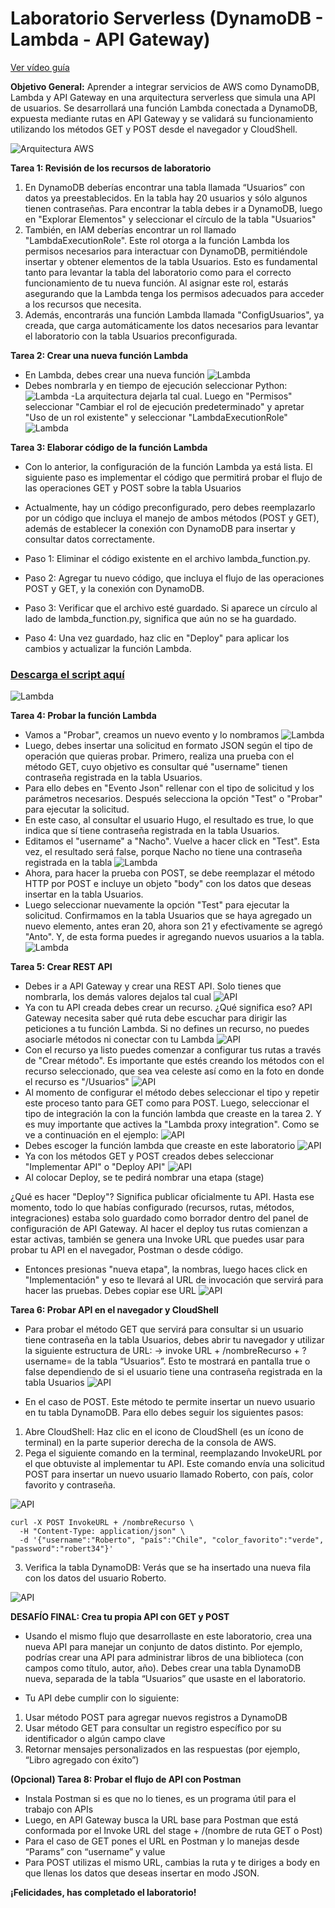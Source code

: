 # Laboratorio Serverless (DynamoDB - Lambda - API Gateway)

[Ver vídeo guía](https://workshopde-videos-lab.s3.us-east-1.amazonaws.com/Lab_Serverless.mp4)

**Objetivo General:** Aprender a integrar servicios de AWS como DynamoDB, Lambda y API Gateway en una arquitectura serverless que simula una API de usuarios. Se desarrollará una función Lambda conectada a DynamoDB, expuesta mediante rutas en API Gateway y se validará su funcionamiento utilizando los métodos GET y POST desde el navegador y CloudShell. 



![Arquitectura AWS](https://raw.githubusercontent.com/iscatalan/arquitecturas/refs/heads/main/arquitectura%20serverless%20(1).png) 



**Tarea 1: Revisión de los recursos de laboratorio**

1. En DynamoDB deberías encontrar una tabla llamada “Usuarios” con datos ya preestablecidos. En la tabla hay 20 usuarios y sólo algunos tienen contraseñas. Para encontrar la tabla debes ir a DynamoDB, luego en "Explorar Elementos" y seleccionar el círculo de la tabla "Usuarios"
2. También, en IAM deberías encontrar un rol llamado "LambdaExecutionRole". Este rol otorga a la función Lambda los permisos necesarios para interactuar con DynamoDB, permitiéndole insertar y obtener elementos de la tabla Usuarios. Esto es fundamental tanto para levantar la tabla del laboratorio como para el correcto funcionamiento de tu nueva función. Al asignar este rol, estarás asegurando que la Lambda tenga los permisos adecuados para acceder a los recursos que necesita. 
3. Además, encontrarás una función Lambda llamada "ConfigUsuarios", ya creada, que carga automáticamente los datos necesarios para levantar el laboratorio con la tabla Usuarios preconfigurada.

**Tarea 2: Crear una nueva función Lambda**

- En Lambda, debes crear una nueva función
![Lambda](https://raw.githubusercontent.com/iscatalan/arquitecturas/refs/heads/main/Captura%20de%20pantalla%202025-07-17%20144737.png)
- Debes nombrarla y en tiempo de ejecución seleccionar Python: 
![Lambda](https://raw.githubusercontent.com/iscatalan/arquitecturas/refs/heads/main/Captura%20de%20pantalla%202025-07-17%20144749.png)
-La arquitectura dejarla tal cual. Luego en "Permisos" seleccionar "Cambiar el rol de ejecución predeterminado" y apretar "Uso de un rol existente" y seleccionar "LambdaExecutionRole"
![Lambda](https://raw.githubusercontent.com/iscatalan/arquitecturas/refs/heads/main/Dise%C3%B1o%20sin%20t%C3%ADtulo.jpg)

**Tarea 3: Elaborar código de la función Lambda**
- Con lo anterior, la configuración de la función Lambda ya está lista. El siguiente paso es implementar el código que permitirá probar el flujo de las operaciones GET y POST sobre la tabla Usuarios
- Actualmente, hay un código preconfigurado, pero debes reemplazarlo por un código que incluya el manejo de ambos métodos (POST y GET), además de establecer la conexión con DynamoDB para insertar y consultar datos correctamente.

- Paso 1: Eliminar el código existente en el archivo lambda_function.py. 
- Paso 2: Agregar tu nuevo código, que incluya el flujo de las operaciones POST y GET, y la conexión con DynamoDB. 
- Paso 3: Verificar que el archivo esté guardado. Si aparece un círculo al lado de lambda_function.py, significa que aún no se ha guardado.
- Paso 4: Una vez guardado, haz clic en "Deploy" para aplicar los cambios y actualizar la función Lambda.

### [Descarga el script aquí](https://workshop-mo.s3.us-east-1.amazonaws.com/script_lambda.py)

![Lambda](https://raw.githubusercontent.com/iscatalan/arquitecturas/refs/heads/main/lambda.jpg)


**Tarea 4: Probar la función Lambda**
- Vamos a "Probar", creamos un nuevo evento y lo nombramos
![Lambda](https://raw.githubusercontent.com/iscatalan/arquitecturas/refs/heads/main/imagenes.jpg) 
- Luego, debes insertar una solicitud en formato JSON según el tipo de operación que quieras probar. Primero, realiza una prueba con el método GET, cuyo objetivo es consultar qué "username" tienen contraseña registrada en la tabla Usuarios.
- Para ello debes en "Evento Json" rellenar con el tipo de solicitud y los parámetros necesarios. Después selecciona la opción "Test" o "Probar" para ejecutar la solicitud.
- En este caso, al consultar el usuario Hugo, el resultado es true, lo que indica que sí tiene contraseña registrada en la tabla Usuarios.
- Editamos el "username" a "Nacho". Vuelve a hacer click en "Test". Esta vez, el resultado será false, porque Nacho no tiene una contraseña registrada en la tabla
![Lambda](https://raw.githubusercontent.com/iscatalan/arquitecturas/refs/heads/main/imagenes%20(1).jpg) 
- Ahora, para hacer la prueba con POST, se debe reemplazar el método HTTP por POST e incluye un objeto "body" con los datos que deseas insertar en la tabla Usuarios. 
- Luego seleccionar nuevamente la opción "Test" para ejecutar la solicitud. Confirmamos en la tabla Usuarios que se haya agregado un nuevo elemento, antes eran 20, ahora son 21 y efectivamente se agregó "Anto". Y, de esta forma puedes ir agregando nuevos usuarios a la tabla. 
![Lambda](https://raw.githubusercontent.com/iscatalan/arquitecturas/refs/heads/main/imagenes%20(2).jpg)


**Tarea 5: Crear REST API**
- Debes ir a API Gateway y crear una REST API. Solo tienes que nombrarla, los demás valores dejalos tal cual
![API](https://raw.githubusercontent.com/iscatalan/arquitecturas/refs/heads/main/Captura%20de%20pantalla%202025-07-17%20165553.png)
- Ya con tu API creada debes crear un recurso. ¿Qué significa eso? API Gateway necesita saber qué ruta debe escuchar para dirigir las peticiones a tu función Lambda. Si no defines un recurso, no puedes asociarle métodos ni conectar con tu Lambda
![API](https://raw.githubusercontent.com/iscatalan/arquitecturas/refs/heads/main/imagenes%20(3).jpg)
- Con el recurso ya listo puedes comenzar a configurar tus rutas a través de "Crear método". Es importante que estés creando los métodos con el recurso seleccionado, que sea vea celeste así como en la foto en donde el recurso es "/Usuarios" 
![API](https://raw.githubusercontent.com/iscatalan/arquitecturas/refs/heads/main/Dise%C3%B1o%20sin%20t%C3%ADtulo.png)
- Al momento de configurar el método debes seleccionar el tipo y repetir este proceso tanto para GET como para POST. Luego, seleccionar el tipo de integración la con la función lambda que creaste en la tarea 2. Y es muy importante que actives la "Lambda proxy integration". Como se ve a continuación en el ejemplo: 
![API](https://raw.githubusercontent.com/iscatalan/arquitecturas/refs/heads/main/Dise%C3%B1o%20sin%20t%C3%ADtulo%20(1).png)
- Debes escoger la función lambda que creaste en este laboratorio
![API](https://raw.githubusercontent.com/iscatalan/arquitecturas/refs/heads/main/imagenes%20(4).jpg)
- Ya con los métodos GET y POST creados debes seleccionar "Implementar API" o "Deploy API"
![API](https://raw.githubusercontent.com/iscatalan/arquitecturas/refs/heads/main/imagenes%20(5).jpg)
- Al colocar Deploy, se te pedirá nombrar una etapa (stage)

¿Qué es hacer "Deploy"? Significa publicar oficialmente tu API. Hasta ese momento, todo lo que habías configurado (recursos, rutas, métodos, integraciones) estaba solo guardado como borrador dentro del panel de configuración de API Gateway.
Al hacer el deploy tus rutas comienzan a estar activas, también se genera una Invoke URL que puedes usar para probar tu API en el navegador, Postman o desde código.

- Entonces presionas "nueva etapa", la nombras, luego haces click en "Implementación" y eso te llevará al URL de invocación que servirá para hacer las pruebas. Debes copiar ese URL
![API](https://raw.githubusercontent.com/iscatalan/arquitecturas/refs/heads/main/imagenes%20(12).jpg)


**Tarea 6: Probar API en el navegador y CloudShell**
 
- Para probar el método GET que servirá para consultar si un usuario tiene contraseña en la tabla Usuarios, debes abrir tu navegador y utilizar la siguiente estructura de URL: → invoke URL + /nombreRecurso + ?username=<nombre del usuario> de la tabla “Usuarios”. Esto te mostrará en pantalla true o false dependiendo de si el usuario tiene una contraseña registrada en la tabla Usuarios
![API](https://raw.githubusercontent.com/iscatalan/arquitecturas/refs/heads/main/imagenes%20(8).jpg)

- En el caso de POST. Este método te permite insertar un nuevo usuario en tu tabla DynamoDB. Para ello debes seguir los siguientes pasos: 


1. Abre CloudShell: Haz clic en el icono de CloudShell (es un ícono de terminal) en la parte superior derecha de la consola de AWS.
2. Pega el siguiente comando en la terminal, reemplazando InvokeURL por el que obtuviste al implementar tu API. Este comando envía una solicitud POST para insertar un nuevo usuario llamado Roberto, con país, color favorito y contraseña.

![API](https://raw.githubusercontent.com/iscatalan/arquitecturas/refs/heads/main/athena%20(17).jpg)

```
curl -X POST InvokeURL + /nombreRecurso \
  -H "Content-Type: application/json" \
  -d '{"username":"Roberto", "país":"Chile", "color_favorito":"verde", "password":"robert34"}'
  ```

3. Verifica la tabla DynamoDB: Verás que se ha insertado una nueva fila con los datos del usuario Roberto.

![API](https://raw.githubusercontent.com/iscatalan/arquitecturas/refs/heads/main/athena%20(18).jpg)


**DESAFÍO FINAL: Crea tu propia API con GET y POST**
- Usando el mismo flujo que desarrollaste en este laboratorio, crea una nueva API para manejar un conjunto de datos distinto. Por ejemplo, podrías crear una API para administrar libros de una biblioteca (con campos como título, autor, año). Debes crear una tabla DynamoDB nueva, separada de la tabla “Usuarios” que usaste en el laboratorio.

- Tu API debe cumplir con lo siguiente:
1. Usar método POST para agregar nuevos registros a DynamoDB
2. Usar método GET para consultar un registro específico por su identificador o algún campo clave
3. Retornar mensajes personalizados en las respuestas (por ejemplo, “Libro agregado con éxito”)


**(Opcional) Tarea 8: Probar el flujo de API con Postman**

- Instala Postman si es que no lo tienes, es un programa útil para el trabajo con APIs
- Luego, en API Gateway busca la URL base para Postman que está conformada por el Invoke URL del stage + /(nombre de ruta GET o Post) 
- Para el caso de GET pones el URL en Postman y lo manejas desde “Params” con “username” y value 
- Para POST utilizas el mismo URL, cambias la ruta y te diriges a body en que llenas los datos que deseas insertar en modo JSON. 

**¡Felicidades, has completado el laboratorio!**

